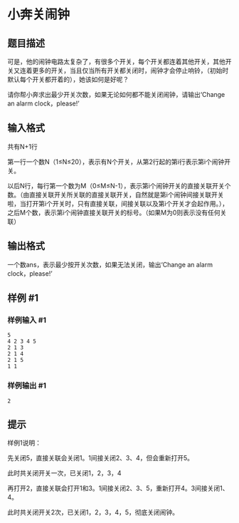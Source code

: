 # 小奔关闹钟

## 题目描述

可是，他的闹钟电路太复杂了，有很多个开关，每个开关都连着其他开关，其他开关又连着更多的开关，当且仅当所有开关都关闭时，闹钟才会停止响铃，（初始时默认每个开关都开着的），她该如何是好呢？


请你帮小奔求出最少开关次数，如果无论如何都不能关闭闹钟，请输出‘Change an alarm clock，please!’

## 输入格式

共有N+1行

第一行一个数N（1≤N≤20），表示有N个开关，从第2行起的第i行表示第i个闹钟开关。

以后N行，每行第一个数为M（0≤M≤N-1），表示第i个闹钟开关的直接关联开关个数。（由直接关联开关所关联的直接关联开关，自然就是第i个闹钟间接关联开关啦，当打开第i个开关时，只有直接关联，间接关联以及第i个开关才会起作用。），之后M个数，表示第i个闹钟直接关联开关的标号。（如果M为0则表示没有任何关联）

## 输出格式

一个数ans，表示最少按开关次数，如果无法关闭，输出‘Change an alarm clock，please!’

## 样例 #1

### 样例输入 #1
```
5
4 2 3 4 5
2 1 3
2 1 4
2 1 5
1 1
```

### 样例输出 #1

```
2
```

## 提示

样例1说明：


先关闭5，直接关联会关闭1。1间接关闭2、3、4，但会重新打开5。


此时共关闭开关一次，已关闭1，2，3，4


再打开2，直接关联会打开1和3。1间接关闭2、3、5，重新打开4。3间接关闭1、4。


此时共关闭开关2次，已关闭1，2，3，4，5，彻底关闭闹钟。
